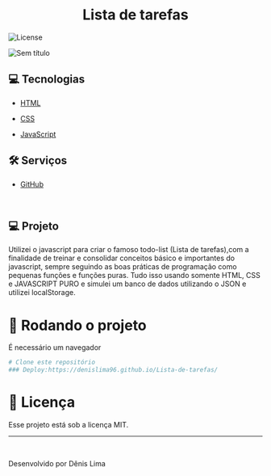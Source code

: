 <h1 align="center"> Lista de tarefas </h1

<p align="center">
  <img alt="License" src="https://img.shields.io/static/v1?label=license&message=MIT&color=49AA26&labelColor=000000">
</p>

![Sem título](https://user-images.githubusercontent.com/98764037/219118038-7252e9a9-ecb0-4d0f-908b-5ea41bef9f92.png)

## :computer: Tecnologias
* [HTML](https://developer.mozilla.org/pt-BR/docs/Web/HTML)

* [CSS](https://www.w3schools.com/css/)

* [JavaScript](https://www.javascript.com/)



## :hammer_and_wrench: Serviços
* <a href="https://github.com/">GitHub</a>

&#xa0;
## 💻 Projeto
Utilizei o javascript para criar o famoso todo-list (Lista de tarefas),com a finalidade de treinar e consolidar conceitos básico e importantes do javascript, sempre seguindo as boas práticas de programação como pequenas funções  e funções puras. Tudo isso usando somente HTML, CSS e JAVASCRIPT PURO e simulei um banco de dados utilizando o JSON e utilizei localStorage.

# :scroll: Rodando o projeto
É necessário um navegador

```bash
# Clone este repositório
### Deploy:https://denislima96.github.io/Lista-de-tarefas/
```


# :memo: Licença

Esse projeto está sob a licença MIT.

---

&#xa0;



Desenvolvido por Dênis Lima
